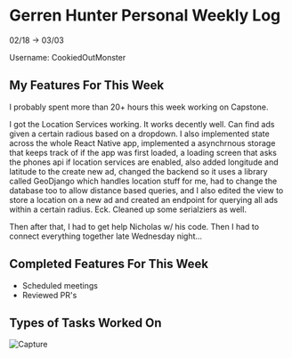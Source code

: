 # Gerren Hunter Personal Weekly Log

02/18 -> 03/03

Username: CookiedOutMonster

## My Features For This Week

I probably spent more than 20+ hours this week working on Capstone. 

I got the Location Services working. It works decently well. Can find ads given a certain radious based on a dropdown. I also implemented state across the whole React Native app, implemented a asynchrnous storage that keeps track of if the app was first loaded, a loading screen that asks the phones api if location services are enabled, also added longitude and latitude to the create new ad, changed the backend so it uses a library called GeoDjango which handles location stuff for me, had to change the database too to allow distance based queries, and I also edited the view to store a location on a new ad and created an endpoint for querying all ads within a certain radius. Eck. Cleaned up some serialziers as well. 

Then after that, I had to get help Nicholas w/ his code. Then I had to connect everything together late Wednesday night... 


## Completed Features For This Week

- Scheduled meetings
- Reviewed PR's


## Types of Tasks Worked On

![Capture](https://github.com/COSC-499-W2023/year-long-project-team-21/assets/44909431/82767836-04f3-4a8a-bc67-8225ff4a55c9)


